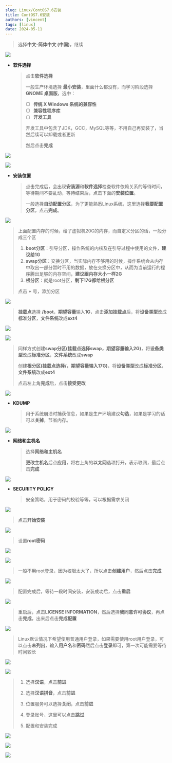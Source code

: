 ```yaml
---
slug: Linux/ContOS7.6安装
title: ContOS7.6安装
authors: [vincent]
tags: [linux]
date: 2024-05-11
---
```


> 选择**中文-简体中文 (中国)**，继续

![](assets/ContOS7.6安装/image-20240424142413793.png)

<!-- truncate -->

- **软件选择**

  > 点击**软件选择**
  >
  > 一般生产环境选择 **最小安装**，里面什么都没有，而学习阶段选择 **GNOME 桌面版**，选中：
  >
  >  - [ ] **传统 X Windows 系统的兼容性**
  >  - [ ] **兼容性程序库**
  >  - [ ] **开发工具**
  >
  > 开发工具中包含了JDK，GCC，MySQL等等，不用自己再安装了，当然后续可以卸载或者更新
  >
  > 然后点击**完成**

![](assets/ContOS7.6安装/image-20240424142439854.png)

![](assets/ContOS7.6安装/image-20240424142447870.png)


- **安装位置**

  > 点击完成后，会出现**安装源**和**软件选择**检查软件依赖关系的等待时间，等待期间不要乱动，等待结束后，点击下面的**安装位置**。
  >
  > 一般选择**自动配置分区**，为了更能熟悉Linux系统，这里选择**我要配置分区**，点击**完成**。

![](assets/ContOS7.6安装/image-20240424142459747.png)



> 上面配置内存的时候，给了虚拟机20G的内存，而自定义分区的话，一般分成三个区
>
> 1. **boot分区**：引导分区，操作系统的内核及在引导过程中使用的文件，**建议给1G**
> 2. **swap分区**：交换分区，当实际内存不够用的时候，操作系统会从内存中取出一部分暂时不用的数据，放在交换分区中，从而为当前运行的程序腾出足够的内存空间，**建议跟内存大小一样2G**
> 3. **根分区**：就是root分区，**剩下17G都给根分区**
>
> 点击 **+** 号，添加分区

![](assets/ContOS7.6安装/image-20240424142519580.png)


> **挂载点**选择 **/boot**，**期望容量**输入**1G**，点击**添加挂载点**后，将**设备类型**改成**标准分区**，**文件系统**改成**ext4**

![](assets/ContOS7.6安装/image-20240424142534467.png)

![](assets/ContOS7.6安装/image-20240424142540582.png)


> 同样方式创建**swap分区(挂载点选择swap，期望容量输入2G)**，将**设备类型**改成**标准分区**，**文件系统**改成**swap**
>
> 创建**根分区(挂载点选择/，期望容量输入17G)**，将**设备类型**改成**标准分区**，**文件系统**改成**ext4**
>
> 点击左上角**完成**后，点击**接受更改**

![](assets/ContOS7.6安装/image-20240424142553197.png)




- **KDUMP**

  > 用于系统崩溃时捕获信息，如果是生产环境建议**勾选**，如果是学习的话可以**关掉**，节省内存。

![](assets/ContOS7.6安装/image-20240424142603389.png)




- **网络和主机名**

  > 选择**网络和主机名**
  >
  > **更改主机名**后点**应用**，将右上角的**以太网**选项打开，表示联网，最后点击**完成**

![](assets/ContOS7.6安装/image-20240424142611795.png)


- **SECURITY POLICY**

  > 安全策略，用于密码的校验等等，可以根据需求关闭

![](assets/ContOS7.6安装/image-20240424142618578.png)


> 点击**开始安装**

![](assets/ContOS7.6安装/image-20240424142632764.png)


> 设置**root密码**

![](assets/ContOS7.6安装/image-20240424142644052.png)


![](assets/ContOS7.6安装/image-20240424142649034.png)


> 一般不用root登录，因为权限太大了，所以点击**创建用户**，然后点击**完成**

![](assets/ContOS7.6安装/image-20240424142658780.png)


> 配置完成后，等待一段时间安装，安装成功后，点击**重启**

![](assets/ContOS7.6安装/image-20240424142710178.png)


> 重启后，点击**LICENSE INFORMATION**，然后选择**我同意许可协议**，再点击**完成**，出来后点击**完成配置**

![](assets/ContOS7.6安装/image-20240424142717873.png)


> Linux默认情况下希望使用普通用户登录，如果需要使用root用户登录，可以点击**未列出**，输入**用户名**和**密码**然后点击**登录**即可，第一次可能需要等待时间较长

![](assets/ContOS7.6安装/image-20240424142731289.png)

![](assets/ContOS7.6安装/image-20240424142738167.png)


> 1. 选择**汉语**，点击**前进**
>
> 2. 选择**汉语拼音**，点击**前进**
>
> 3. 位置服务可以选择**关闭**，点击**前进**
> 4. 登录账号，这里可以点击**跳过**
> 5. 配置和安装完成


![](assets/ContOS7.6安装/image-20240424142753585.png)

![](assets/ContOS7.6安装/image-20240424142803543.png)

![](assets/ContOS7.6安装/image-20240424142811551.png)
